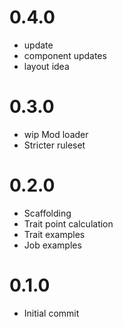 # 0.4.0

- update
- component updates
- layout idea

# 0.3.0

- wip Mod loader
- Stricter ruleset

# 0.2.0

- Scaffolding
- Trait point calculation
- Trait examples
- Job examples

# 0.1.0

- Initial commit
